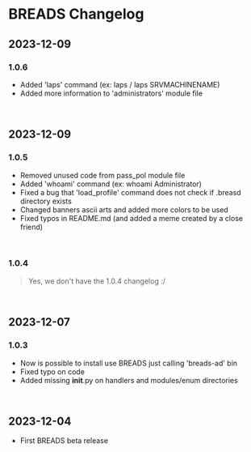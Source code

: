 # BREADS Changelog

## 2023-12-09
### 1.0.6
- Added 'laps' command (ex: laps / laps SRVMACHINENAME)
- Added more information to 'administrators' module file

<br>

## 2023-12-09
### 1.0.5
- Removed unused code from pass_pol module file
- Added 'whoami' command (ex: whoami Administrator)
- Fixed a bug that 'load_profile' command does not check if .breasd directory exists
- Changed banners ascii arts and added more colors to be used
- Fixed typos in README.md (and added a meme created by a close friend)

<br>

### 1.0.4
> Yes, we don't have the 1.0.4 changelog :/

<br>

## 2023-12-07
### 1.0.3
- Now is possible to install use BREADS just calling 'breads-ad' bin
- Fixed typo on code
- Added missing __init__.py on handlers and modules/enum directories

<br>

## 2023-12-04
- First BREADS beta release